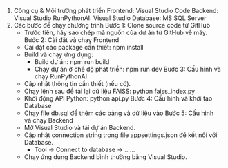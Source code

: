 1. Công cụ & Môi trường phát triển
  Frontend: Visual Studio Code
  Backend: Visual Studio
  RunPythonAI: Visual Studio
  Database: MS SQL Server
2. Các bước để chạy chương trình
  Bước 1: Clone source code từ GitHub
     - Trước tiên, hãy sao chép mã nguồn của dự án từ GitHub về máy.
  Bước 2: Cài đặt và chạy Frontend
     - Cài đặt các package cần thiết: npm install
     - Build và chạy ứng dụng:
         + Build dự án: npm run build
         + Chạy dự án ở chế độ phát triển: npm run dev
  Bước 3: Cấu hình và chạy RunPythonAI
     - Cập nhật thông tin cần thiết (nếu có).
     - Chạy lệnh sau để tải lại dữ liệu FAISS: python faiss_index.py
     - Khởi động API Python: python api.py
  Bước 4: Cấu hình và khởi tạo Database
     - Chạy file db.sql để thêm các bảng và dữ liệu vào
  Bước 5: Cấu hình và chạy Backend
     - Mở Visual Studio và tải dự án Backend.
     - Cập nhật connection string trong file appsettings.json để kết nối với Database.
         + Tool -> Connect to database -> ......
     - Chạy ứng dụng Backend bình thường bằng Visual Studio.
